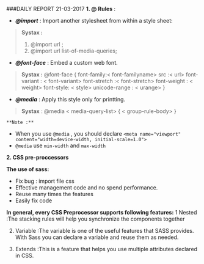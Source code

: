 ###DAILY REPORT  21-03-2017
**1. @ Rules** :
-  ***@import*** : Import another stylesheet  from within a style sheet:

> **Systax :**
> 1. @import url ; 
> 2. @import url list-of-media-queries;

- ***@font-face*** : Embed a custom web font.

> **Systax :**
>  @font-face {
	font-family:< font-familyname>
	src :< url>
	font-variant : < font-variant>
	font-stretch :< font-stretch>
	font-weight : < weight>
	font-style: < style>
	unicode-range : < urange>
}

- ***@media*** : Apply this style only for printting.
>**Systax** :
>@media  < media-query-list> {
>  < group-rule-body>
>}		

	**Note :**
- When you use `@media` , you should declare `<meta name="viewport" content="width=device-width, initial-scale=1.0">`
- `@media` use `min-width` and `max-width`

**2. CSS pre-proccessors**

**The use of sass:** 
- Fix bug : import file css
- Effective management code and no spend performance.  
- Reuse many times the features 
- Easily fix code

**In general, every CSS Preprocessor supports following features:**
1 Nested :The stacking rules will help you synchronize the components together

2. Variable :The variable is one of the useful features that SASS provides. With Sass you can declare a variable and reuse them as needed.

3. Extends :This is a feature that helps you use multiple attributes declared in CSS.

